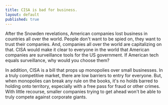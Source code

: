 ```yaml
---
title: CISA is bad for business.
layout: default
published: true
---
```



After the Snowden revelations, American companies lost business in countries all over the world. People don't want to be spied on, they want to trust their companies. And, companies all over the world are capitalizing on that. CISA would make it clear to everyone in the world that American companies are surveillance tools for the US government. If American tech equals surveillance, why would you choose them? 

In addition, CISA is a bill that props up monopolies over small businesses. In a truly competitive market, there are low barriers to entry for everyone. But, when monopolies can break any rule on the books, it's no holds barred to holding onto territory, especially with a free pass for fraud or other crimes. With little recourse, smaller companies trying to get ahead won't be able to truly compete against corporate giants. 

